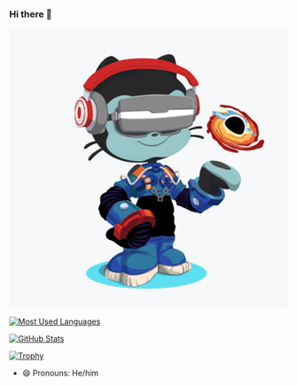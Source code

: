 ### Hi there 👋

![Image of personalized Octocat](https://raw.githubusercontent.com/zo0o0ot/zo0o0ot/master/octocat.png)

[![Most Used Languages](https://github-readme-stats.vercel.app/api/top-langs/?username=zo0o0ot&layout=compact&theme=radical)](https://github.com/anuraghazra/github-readme-stats)

[![GitHub Stats](https://github-readme-stats.vercel.app/api?username=zo0o0ot&show_icons=true&theme=radical)](https://github.com/anuraghazra/github-readme-stats)

[![Trophy](https://github-profile-trophy.vercel.app/?username=zo0o0ot&theme=darkhub)](https://github.com/ryo-ma/github-profile-trophy)


- 😄 Pronouns: He/him


<!--
**zo0o0ot/zo0o0ot** is a ✨ _special_ ✨ repository because its `README.md` (this file) appears on your GitHub profile.

Here are some ideas to get you started:

- 🔭 I’m currently working on ...
- 🌱 I’m currently learning ...
- 👯 I’m looking to collaborate on ...
- 🤔 I’m looking for help with ...
- 💬 Ask me about ...
- 📫 How to reach me: ...
- 😄 Pronouns: ...
- ⚡ Fun fact: ...
-->
